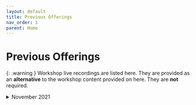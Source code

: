 ```yaml
---
layout: default
title: Previous Offerings
nav_order: 1
parent: Home
---
```


<!-- If you still want to provide access to old workshop recordings, this is the place! Full-length live workshop videos go here. -->
<!-- If you decide you don't need it, delete this page AND go to 'index.md', set has_children to false. -->


# Previous Offerings

{: .warning }
Workshop live recordings are listed here. They are provided as an **alternative** to the workshop content provided on here. They are **not** required.

<!-- ----------------------------------------------------------------- -->

<details markdown="1">
<summary>November 2021</summary> <!-- Change "Month Year" with the date of the recording ---> 
<iframe height="416" width="100%" allowfullscreen frameborder=0 src="https://echo360.ca/media/4841a75f-7797-4e81-a440-7b27626d3895/public"></iframe>
[View original here.](https://echo360.ca/media/4841a75f-7797-4e81-a440-7b27626d3895/public)

<embed src="assets/docs/Intro_to_LaTeX_workshop.pdf" style="border:none;" width="100%" height="466px">
[Download as PDF.](assets/docs/Intro_to_LaTeX_workshop.pdf)
</details>

<!-- ----------------------------------------------------------------- -->